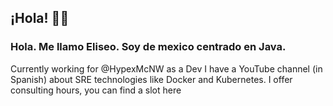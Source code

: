 ## ¡Hola! 👨‍🦰
### Hola. Me llamo Eliseo. Soy de mexico centrado en Java.

Currently working for @HypexMcNW as a Dev
I have a YouTube channel (in Spanish) about SRE technologies like Docker and Kubernetes.
I offer consulting hours, you can find a slot here
